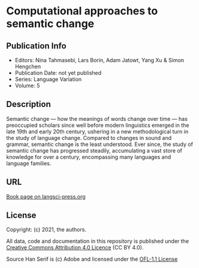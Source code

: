 # Computational approaches to semantic change
 

## Publication Info

- Editors: Nina Tahmasebi, Lars Borin, Adam Jatowt, Yang Xu & Simon Hengchen
- Publication Date: not yet published
- Series: Language Variation
- Volume: 5

## Description
Semantic change — how the meanings of words change over time — has preoccupied scholars since well before modern linguistics emerged in the late 19th and early 20th century, ushering in a new methodological turn in the study of language change. Compared to changes in sound and grammar, semantic change is the least  understood. Ever since, the study of semantic change has progressed steadily, accumulating a vast store of knowledge for over a century, encompassing many languages and language families. 


## URL

[Book page on langsci-press.org](http://langsci-press.org/catalog/book/303)


## License

Copyright: (c) 2021, the authors.

All data, code and documentation in this repository is published under the
[Creative Commons Attribution 4.0 Licence](http://creativecommons.org/licenses/by/4.0/)
(CC BY 4.0).

Source Han Serif is (c) Adobe and licensed under the [OFL-1.1 License](https://scripts.sil.org/OFL) 
